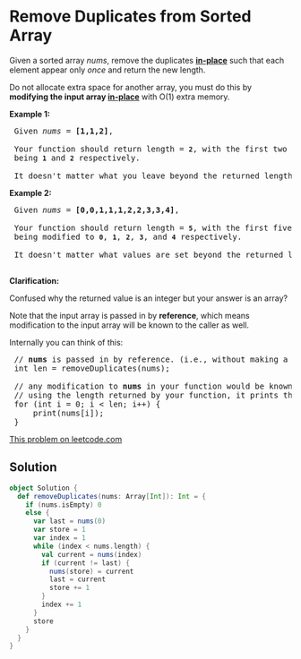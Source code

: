 # Remove Duplicates from Sorted Array

<p>Given a sorted array <em>nums</em>, remove the duplicates <a href="https://en.wikipedia.org/wiki/In-place_algorithm" target="_blank"><strong>in-place</strong></a> such that each element appear only <em>once</em> and return the new length.</p>
 
 <p>Do not allocate extra space for another array, you must do this by <strong>modifying the input array <a href="https://en.wikipedia.org/wiki/In-place_algorithm" target="_blank">in-place</a></strong> with O(1) extra memory.</p>
 
 <p><strong>Example 1:</strong></p>
 
 <pre>
 Given <em>nums</em> = <strong>[1,1,2]</strong>,
 
 Your function should return length = <strong><code>2</code></strong>, with the first two elements of <em><code>nums</code></em> being <strong><code>1</code></strong> and <strong><code>2</code></strong> respectively.
 
 It doesn&#39;t matter what you leave beyond the returned length.</pre>
 
 <p><strong>Example 2:</strong></p>
 
 <pre>
 Given <em>nums</em> = <strong>[0,0,1,1,1,2,2,3,3,4]</strong>,
 
 Your function should return length = <strong><code>5</code></strong>, with the first five elements of <em><code>nums</code></em> being modified to&nbsp;<strong><code>0</code></strong>, <strong><code>1</code></strong>, <strong><code>2</code></strong>, <strong><code>3</code></strong>, and&nbsp;<strong><code>4</code></strong> respectively.
 
 It doesn&#39;t matter what values are set beyond&nbsp;the returned length.
 </pre>
 
 <p><strong>Clarification:</strong></p>
 
 <p>Confused why the returned value is an integer but your answer is an array?</p>
 
 <p>Note that the input array is passed in by <strong>reference</strong>, which means modification to the input array will be known to the caller as well.</p>
 
 <p>Internally you can think of this:</p>
 
 <pre>
 // <strong>nums</strong> is passed in by reference. (i.e., without making a copy)
 int len = removeDuplicates(nums);
 
 // any modification to <strong>nums</strong> in your function would be known by the caller.
 // using the length returned by your function, it prints the first <strong>len</strong> elements.
 for (int i = 0; i &lt; len; i++) {
 &nbsp; &nbsp; print(nums[i]);
 }</pre>

[This problem on leetcode.com](https://leetcode.com/problems/remove-duplicates-from-sorted-array/)

## Solution

```scala
object Solution {
  def removeDuplicates(nums: Array[Int]): Int = {
    if (nums.isEmpty) 0
    else {
      var last = nums(0)
      var store = 1
      var index = 1
      while (index < nums.length) {
        val current = nums(index)
        if (current != last) {
          nums(store) = current
          last = current
          store += 1
        }
        index += 1
      }
      store
    }
  }
}
```
